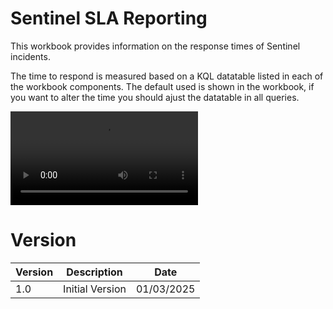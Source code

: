 # Sentinel SLA Reporting
This workbook provides information on the response times of Sentinel incidents.

The time to respond is measured based on a KQL datatable listed in each of the workbook components. The default used is shown in the workbook, if you want to alter the time you should ajust the datatable in all queries.

![Alt text](./Images/Sentinel%20Workbook.mp4)

# Version
| Version | Description | Date |
| ------- | ---------- | ----- |
| 1.0 | Initial Version | 01/03/2025 |